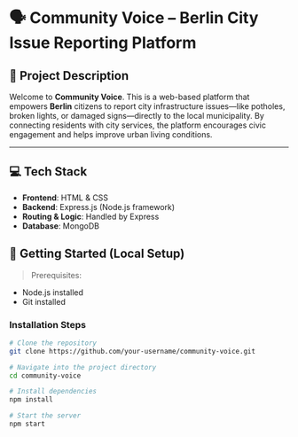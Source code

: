 # 🗣️ Community Voice – Berlin City Issue Reporting Platform

## 📌 Project Description
Welcome to **Community Voice**. This is a web-based platform that empowers **Berlin** citizens to report city infrastructure issues—like potholes, broken lights, or damaged signs—directly to the local municipality. By connecting residents with city services, the platform encourages civic engagement and helps improve urban living conditions.

---

## 💻 Tech Stack

- **Frontend**: HTML & CSS
- **Backend**: Express.js (Node.js framework)
- **Routing & Logic**: Handled by Express
- **Database**: MongoDB

## 🚀 Getting Started (Local Setup)

> Prerequisites:
- Node.js installed
- Git installed

### Installation Steps

```bash
# Clone the repository
git clone https://github.com/your-username/community-voice.git

# Navigate into the project directory
cd community-voice

# Install dependencies
npm install

# Start the server
npm start
